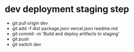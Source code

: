 # dev deployment staging step

- git pull origin dev
- git add -f dist package.json vercel.json readme.md
- git commit -m 'Build and deploy artifacts to staging'
- git push
- git switch dev

